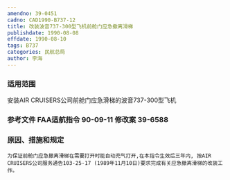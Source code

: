 ```yaml
---
amendno: 39-0451
cadno: CAD1990-B737-12
title: 改装波音737-300型飞机前舱门应急撤离滑梯
publishdate: 1990-08-08
effdate: 1990-08-10
tags: B737
categories: 民航总局
author: 李海
---
```


### 适用范围 
安装AIR CRUISERS公司前舱门应急滑梯的波音737-300型飞机

<!--more-->
### 参考文件    FAA适航指令 90-09-11 修改案 39-6588 

### 原因、措施和规定 
    为保证前舱门应急撤离滑梯在需要打开时能自动充气打开,在本指令生效后三年内, 按AIR CRUISERS公司服务通告103-25-17 (1989年11月10日)要求完成有关应急撤离滑梯的改装工作。
